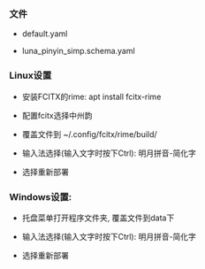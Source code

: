 ### 文件

* default.yaml

* luna_pinyin_simp.schema.yaml

### Linux设置

* 安装FCITX的rime: apt install fcitx-rime

* 配置fcitx选择中州韵

* 覆盖文件到 \~/.config/fcitx/rime/build/

* 输入法选择(输入文字时按下Ctrl): 明月拼音-简化字

* 选择重新部署

### Windows设置:

* 托盘菜单打开程序文件夹, 覆盖文件到data下

* 输入法选择(输入文字时按下Ctrl): 明月拼音-简化字

* 选择重新部署

